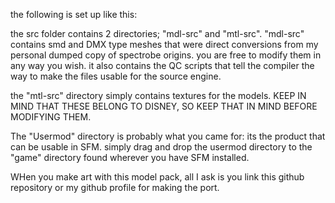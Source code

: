 the following is set up like this:

the src folder contains 2 directories; "mdl-src" and "mtl-src". "mdl-src" contains smd and DMX type meshes that were direct conversions from my personal dumped copy of spectrobe origins. you are free to modify them in any way you wish.
it also contains the QC scripts that tell the compiler the way to make the files usable for the source engine.

the "mtl-src" directory simply contains textures for the models. KEEP IN MIND THAT THESE BELONG TO DISNEY, SO KEEP THAT IN MIND BEFORE MODIFYING THEM.

The "Usermod" directory is probably what you came for: its the product that can be usable in SFM. simply drag and drop the usermod directory to the "game" directory found wherever you have SFM installed.

WHen you make art with this model pack, all I ask is you link this github repository or my github profile for making the port.
